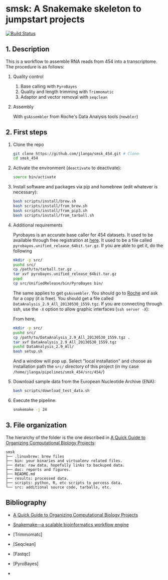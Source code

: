 # smsk: A Snakemake skeleton to jumpstart projects

[![Build Status](https://travis-ci.org/jlanga/smsk.svg?branch=master)](https://travis-ci.org/jlanga/smsk)

## 1. Description

This is a workflow to assemble RNA reads from 454 into a transcriptome. The procedure is as follows:

1. Quality control

    1. Base calling with `PyroBayes`
    2. Quality and length trimming with `Trimmomatic`
    3. Adaptor and vector removal with `seqclean`

2. Assembly

    With `gsAssembler` from Roche's Data Analysis tools (`newbler`)

## 2. First steps

1. Clone the repo

    ```sh
    git clone https://github.com/jlanga/smsk_454.git # Clone
    cd smsk_454
    ```

2. Activate the environment (`deactivate` to deactivate):
    ```sh
    source bin/activate
    ```

3. Install software and packages via pip and homebrew (edit whatever is necessary):

    ```sh
    bash scripts/install/brew.sh
    bash scripts/install/from_brew.sh
    bash scripts/install/from_pip3.sh
    bash scripts/install/from_tarball.sh
    ```
  
4. Additional requirements

    Pyrobayes is an accurate base caller for 454 datasets. It used to be available through free registration at [here](http://bioinformatics.bc.edu/marthlab/PyroBayes). It used to be a file called `pyrobayes.unified_release_64bit.tar.gz`. If you are able to get it, do the following

    ```sh
    mkdir -p src/
    pushd src/
    cp /path/to/tarball.tar.gz .
    tar xvf pyrobayes.unified_release_64bit.tar.gz
    popd
    cp src/UnifiedRelease/bin/PyroBayes bin/
    ```

    The same applies to get `gsAssembler`. You should go to [Roche](http://454.com/contact-us/software-request.asp) and ask for a copy (it is free). You should get a file called `DataAnalysis_2.9_All_20130530_1559.tgz`. If you are connecting through ssh, use the `-X` option to allow graphic interfaces (`ssh server -X`):

    From here,

    ```sh
    mkdir -p src/
    pushd src/
    cp /path/to/DataAnalysis_2.9_All_20130530_1559.tgz .
    tar xvf DataAnalysis_2.9_All_20130530_1559.tgz
    pushd DataAnalysis_2.9_All/
    bash setup.sh
    ```

    And a window will pop up. Select "local installation" and choose as installation path the `src/` directory of this project (in my case `/home/jlanga/pipelines/smsk_454/src/454/`)


4. Download sample data from the European Nucleotide Archive (ENA):

    ```sh
    bash scripts/download_test_data.sh
    ```

5. Execute the pipeline:

    ```sh
    snakemake -j 24
    ```



## 3. File organization

The hierarchy of the folder is the one described in [A Quick Guide to Organizing Computational Biology Projects](http://journals.plos.org/ploscompbiol/article?id=10.1371/journal.pcbi.1000424):

```
smsk
├── .linuxbrew: brew files
├── bin: your binaries and virtualenv related files.
├── data: raw data, hopefully links to backuped data.
├── doc: reports and figures.
├── README.md
├── results: processed data.
├── scripts: python, R, etc scripts to porcess data.
└── src: additional source code, tarballs, etc.
```


## Bibliography

- [A Quick Guide to Organizing Computational Biology Projects](http://journals.plos.org/ploscompbiol/article?id=10.1371/journal.pcbi.1000424)

- [Snakemake—a scalable bioinformatics workflow engine](http://bioinformatics.oxfordjournals.org/content/28/19/2520)

- [Trimmomatc]

- [Seqclean]

- [Fastqc]

- [PyroBayes]

-
